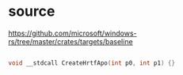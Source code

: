 # source

<https://github.com/microsoft/windows-rs/tree/master/crates/targets/baseline>

```c

void __stdcall CreateHrtfApo(int p0, int p1) {}

```
